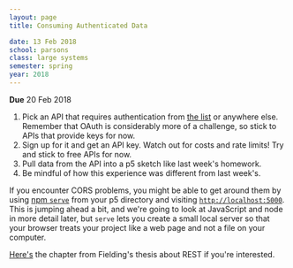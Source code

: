 ```yaml
---
layout: page
title: Consuming Authenticated Data

date: 13 Feb 2018
school: parsons
class: large systems
semester: spring
year: 2018
---
```


**Due** 20 Feb 2018

1. Pick an API that requires authentication from [the list](https://github.com/toddmotto/public-apis) or anywhere else. Remember that OAuth is considerably more of a challenge, so stick to APIs that provide keys for now.
2. Sign up for it and get an API key. Watch out for costs and rate limits! Try and stick to free APIs for now.
3. Pull data from the API into a p5 sketch like last week's homework.
4. Be mindful of how this experience was different from last week's.

If you encounter CORS problems, you might be able to get around them by using [npm `serve`](https://www.npmjs.com/package/serve) from your p5 directory and visiting [`http://localhost:5000`](http://localhost:5000). This is jumping ahead a bit, and we're going to look at JavaScript and node in more detail later, but `serve` lets you create a small local server so that your browser treats your project like a web page and not a file on your computer.


[Here's](https://www.ics.uci.edu/~fielding/pubs/dissertation/rest_arch_style.htm) the chapter from Fielding's thesis about REST if you're interested.
